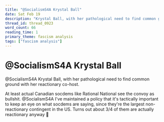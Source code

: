 ```yaml
---
title: "@SocialismS4A Krystal Ball"
date: Sat Feb 19
description: "Krystal Ball, with her pathological need to find common ground with her reactionary co-host."
thread_id: thread_0923
word_count: 66
reading_time: 1
primary_theme: fascism analysis
tags: ["fascism analysis"]
---
```


# @SocialismS4A Krystal Ball

@SocialismS4A Krystal Ball, with her pathological need to find common ground with her reactionary co-host.

At least actual Canadian socdems like Rational National see the convoy as bullshit. @SocialismS4A I've maintained a policy that it's tactically important to keep an eye on what socdems are saying, since they're the largest non-reactionary contingent in the US. Turns out about 3/4 of them are actually reactionary anyway 🤷